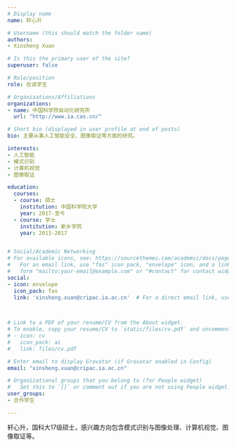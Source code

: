 ```yaml
---
# Display name
name: 轩心升

# Username (this should match the folder name)
authors:
- Xinsheng Xuan

# Is this the primary user of the site?
superuser: false

# Role/position
role: 在读学生

# Organizations/Affiliations
organizations:
- name: 中国科学院自动化研究所
  url: "http://www.ia.cas.cn/"

# Short bio (displayed in user profile at end of posts)
bio: 主要从事人工智能安全、图像取证等方面的研究。

interests:
- 人工智能
- 模式识别
- 计算机视觉
- 图像取证

education:
  courses:
  - course: 硕士
    institution: 中国科学院大学
    year: 2017-至今
  - course: 学士
    institution: 新乡学院
    year: 2013-2017


# Social/Academic Networking
# For available icons, see: https://sourcethemes.com/academic/docs/page-builder/#icons
#   For an email link, use "fas" icon pack, "envelope" icon, and a link in the
#   form "mailto:your-email@example.com" or "#contact" for contact widget.
social:
- icon: envelope
  icon_pack: fas
  link: 'xinsheng.xuan@cripac.ia.ac.cn'  # For a direct email link, use "mailto:test@example.org".

  

# Link to a PDF of your resume/CV from the About widget.
# To enable, copy your resume/CV to `static/files/cv.pdf` and uncomment the lines below.
# - icon: cv
#   icon_pack: ai
#   link: files/cv.pdf

# Enter email to display Gravatar (if Gravatar enabled in Config)
email: "xinsheng.xuan@cripac.ia.ac.cn"

# Organizational groups that you belong to (for People widget)
#   Set this to `[]` or comment out if you are not using People widget.
user_groups:
- 合作学生

---
```


轩心升，国科大17级硕士，感兴趣方向包含模式识别与图像处理、计算机视觉、图像取证等。